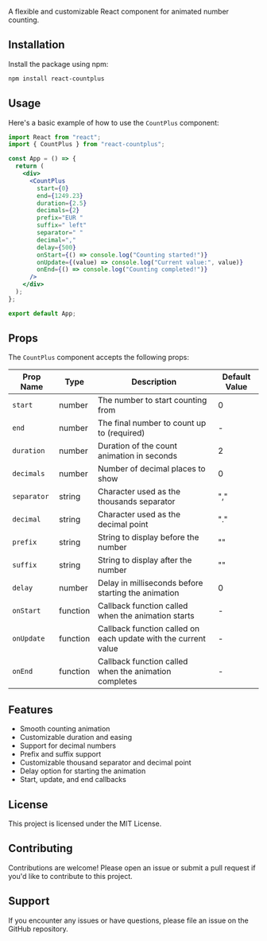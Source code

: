 A flexible and customizable React component for animated number counting.

## Installation

Install the package using npm:

```bash
npm install react-countplus
```

## Usage

Here's a basic example of how to use the `CountPlus` component:

```jsx
import React from "react";
import { CountPlus } from "react-countplus";

const App = () => {
  return (
    <div>
      <CountPlus
        start={0}
        end={1249.23}
        duration={2.5}
        decimals={2}
        prefix="EUR "
        suffix=" left"
        separator=" "
        decimal=","
        delay={500}
        onStart={() => console.log("Counting started!")}
        onUpdate={(value) => console.log("Current value:", value)}
        onEnd={() => console.log("Counting completed!")}
      />
    </div>
  );
};

export default App;
```

## Props

The `CountPlus` component accepts the following props:

| Prop Name   | Type     | Description                                                    | Default Value |
|-------------|----------|----------------------------------------------------------------|---------------|
| `start`     | number   | The number to start counting from                              | 0             |
| `end`       | number   | The final number to count up to (required)                     | -             |
| `duration`  | number   | Duration of the count animation in seconds                     | 2             |
| `decimals`  | number   | Number of decimal places to show                               | 0             |
| `separator` | string   | Character used as the thousands separator                      | ","           |
| `decimal`   | string   | Character used as the decimal point                            | "."           |
| `prefix`    | string   | String to display before the number                            | ""            |
| `suffix`    | string   | String to display after the number                             | ""            |
| `delay`     | number   | Delay in milliseconds before starting the animation            | 0             |
| `onStart`   | function | Callback function called when the animation starts             | -             |
| `onUpdate`  | function | Callback function called on each update with the current value | -             |
| `onEnd`     | function | Callback function called when the animation completes          | -             |

## Features

- Smooth counting animation
- Customizable duration and easing
- Support for decimal numbers
- Prefix and suffix support
- Customizable thousand separator and decimal point
- Delay option for starting the animation
- Start, update, and end callbacks

## License

This project is licensed under the MIT License.

## Contributing

Contributions are welcome! Please open an issue or submit a pull request if you'd like to contribute to this project.

## Support

If you encounter any issues or have questions, please file an issue on the GitHub repository.
